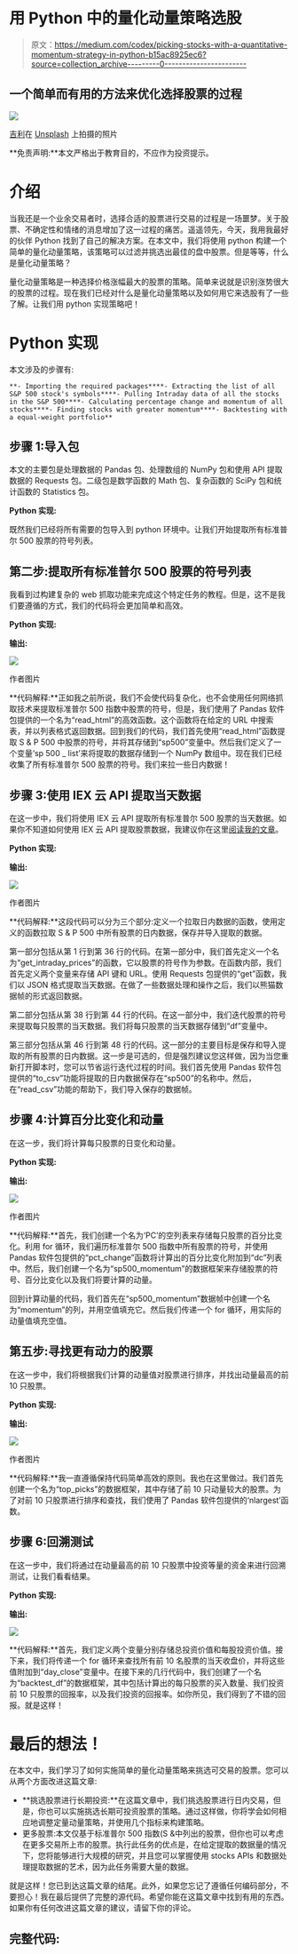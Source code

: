 # 用 Python 中的量化动量策略选股

> 原文：<https://medium.com/codex/picking-stocks-with-a-quantitative-momentum-strategy-in-python-b15ac8925ec6?source=collection_archive---------0----------------------->

## 一个简单而有用的方法来优化选择股票的过程

![](img/83aa3e8c4faaa13871b543788b37409a.png)

[吉利](https://unsplash.com/@gillyberlin?utm_source=medium&utm_medium=referral)在 [Unsplash](https://unsplash.com?utm_source=medium&utm_medium=referral) 上拍摄的照片

**免责声明:**本文严格出于教育目的，不应作为投资提示。

# 介绍

当我还是一个业余交易者时，选择合适的股票进行交易的过程是一场噩梦。关于股票、不确定性和情绪的消息增加了这一过程的痛苦。遥遥领先，今天，我用我最好的伙伴 Python 找到了自己的解决方案。在本文中，我们将使用 python 构建一个简单的量化动量策略，该策略可以过滤并挑选出最佳的盘中股票。但是等等，什么是量化动量策略？

量化动量策略是一种选择价格涨幅最大的股票的策略。简单来说就是识别涨势很大的股票的过程。现在我们已经对什么是量化动量策略以及如何用它来选股有了一些了解。让我们用 python 实现策略吧！

# Python 实现

本文涉及的步骤有:

```
**- Importing the required packages****- Extracting the list of all S&P 500 stock's symbols****- Pulling Intraday data of all the stocks in the S&P 500****- Calculating percentage change and momentum of all stocks****- Finding stocks with greater momentum****- Backtesting with a equal-weight portfolio**
```

## 步骤 1:导入包

本文的主要包是处理数据的 Pandas 包、处理数组的 NumPy 包和使用 API 提取数据的 Requests 包。二级包是数学函数的 Math 包、复杂函数的 SciPy 包和统计函数的 Statistics 包。

**Python 实现:**

既然我们已经将所有需要的包导入到 python 环境中。让我们开始提取所有标准普尔 500 股票的符号列表。

## 第二步:提取所有标准普尔 500 股票的符号列表

我看到过构建复杂的 web 抓取功能来完成这个特定任务的教程。但是，这不是我们要遵循的方式，我们的代码将会更加简单和高效。

**Python 实现:**

**输出:**

![](img/4c0ee5e2759a67ea83bc394062d1ee39.png)

作者图片

**代码解释:**正如我之前所说，我们不会使代码复杂化，也不会使用任何网络抓取技术来提取标准普尔 500 指数中股票的符号，但是，我们使用了 Pandas 软件包提供的一个名为“read_html”的高效函数。这个函数将在给定的 URL 中搜索表，并以列表格式返回数据。回到我们的代码，我们首先使用“read_html”函数提取 S & P 500 中股票的符号，并将其存储到“sp500”变量中。然后我们定义了一个变量‘sp 500 _ list’来将提取的数据存储到一个 NumPy 数组中。现在我们已经收集了所有标准普尔 500 股票的符号。我们来拉一些日内数据！

## 步骤 3:使用 IEX 云 API 提取当天数据

在这一步中，我们将使用 IEX 云 API 提取所有标准普尔 500 股票的当天数据。如果你不知道如何使用 IEX 云 API 提取股票数据，我建议你在这里[阅读我的文章](/codex/pulling-stock-data-from-iex-cloud-with-python-d44f63bb82e0#38d0)。

**Python 实现:**

**输出:**

![](img/4a763277bb7ea949977294c1f323371f.png)

作者图片

**代码解释:**这段代码可以分为三个部分:定义一个拉取日内数据的函数，使用定义的函数拉取 S & P 500 中所有股票的日内数据，保存并导入提取的数据。

第一部分包括从第 1 行到第 36 行的代码。在第一部分中，我们首先定义一个名为“get_intraday_prices”的函数，它以股票的符号作为参数。在函数内部，我们首先定义两个变量来存储 API 键和 URL。使用 Requests 包提供的“get”函数，我们以 JSON 格式提取当天数据。在做了一些数据处理和操作之后，我们以熊猫数据帧的形式返回数据。

第二部分包括从第 38 行到第 44 行的代码。在这一部分中，我们迭代股票的符号来提取每只股票的当天数据。我们将每只股票的当天数据存储到“df”变量中。

第三部分包括从第 46 行到第 48 行的代码。这一部分的主要目标是保存和导入提取的所有股票的日内数据。这一步是可选的，但是强烈建议您这样做，因为当您重新打开脚本时，您可以节省运行迭代过程的时间。我们首先使用 Pandas 软件包提供的“to_csv”功能将提取的日内数据保存在“sp500”的名称中。然后，在“read_csv”功能的帮助下，我们导入保存的数据帧。

## 步骤 4:计算百分比变化和动量

在这一步，我们将计算每只股票的日变化和动量。

**Python 实现:**

**输出:**

![](img/7443c6825315a7168e6788f05b9eedfd.png)

作者图片

**代码解释:**首先，我们创建一个名为‘PC’的空列表来存储每只股票的百分比变化。利用 for 循环，我们遍历标准普尔 500 指数中所有股票的符号，并使用 Pandas 软件包提供的“pct_change”函数将计算出的百分比变化附加到“dc”列表中。然后，我们创建一个名为“sp500_momentum”的数据框架来存储股票的符号、百分比变化以及我们将要计算的动量。

回到计算动量的代码，我们首先在“sp500_momentum”数据帧中创建一个名为“momentum”的列，并用空值填充它。然后我们传递一个 for 循环，用实际的动量值填充空值。

## 第五步:寻找更有动力的股票

在这一步中，我们将根据我们计算的动量值对股票进行排序，并找出动量最高的前 10 只股票。

**Python 实现:**

**输出:**

![](img/d23ba358c957a66f3fd3796c5357232d.png)

作者图片

**代码解释:**我一直遵循保持代码简单高效的原则。我也在这里做过。我们首先创建一个名为“top_picks”的数据框架，其中存储了前 10 只动量较大的股票。为了对前 10 只股票进行排序和查找，我们使用了 Pandas 软件包提供的‘nlargest’函数。

## 步骤 6:回溯测试

在这一步中，我们将通过在动量最高的前 10 只股票中投资等量的资金来进行回溯测试，让我们看看结果。

**Python 实现:**

**输出:**

![](img/27f55a8e24faf322da625f84de161201.png)

**代码解释:**首先，我们定义两个变量分别存储总投资价值和每股投资价值。接下来，我们将传递一个 for 循环来查找所有前 10 名股票的当天收盘价，并将这些值附加到“day_close”变量中。在接下来的几行代码中，我们创建了一个名为“backtest_df”的数据框架，其中包括计算出的每只股票的买入数量、我们投资前 10 只股票的回报率，以及我们投资的回报率。如你所见，我们得到了不错的回报。就是这样！

# 最后的想法！

在本文中，我们学习了如何实施简单的量化动量策略来挑选可交易的股票。您可以从两个方面改进这篇文章:

*   **挑选股票进行长期投资:**在这篇文章中，我们挑选股票进行日内交易，但是，你也可以实施挑选长期可投资股票的策略。通过这样做，你将学会如何相应地调整定量动量策略，并使用几个指标来构建策略。
*   更多股票:本文仅基于标准普尔 500 指数(S &中列出的股票，但你也可以考虑在更多交易所上市的股票。执行此任务的优点是，在给定提取的数据量的情况下，您将能够进行大规模的研究，并且您可以掌握使用 stocks APIs 和数据处理提取数据的艺术，因为此任务需要大量的数据。

就是这样！您已到达这篇文章的结尾。此外，如果您忘记了遵循任何编码部分，不要担心！我在最后提供了完整的源代码。希望你能在这篇文章中找到有用的东西。如果你有任何改进这篇文章的建议，请留下你的评论。

## **完整代码:**